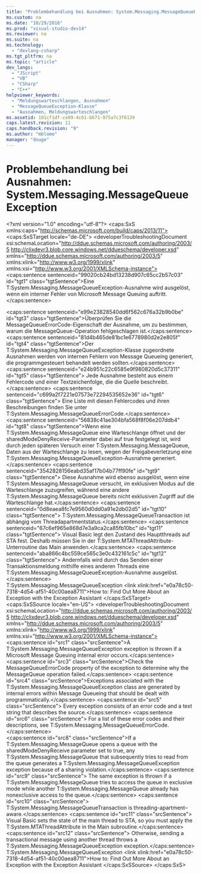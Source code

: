 ```yaml
---
title: "Problembehandlung bei Ausnahmen: System.Messaging.MessageQueueException"
ms.custom: na
ms.date: "10/29/2016"
ms.prod: "visual-studio-dev14"
ms.reviewer: na
ms.suite: na
ms.technology: 
  - "devlang-csharp"
ms.tgt_pltfrm: na
ms.topic: "article"
dev_langs: 
  - "JScript"
  - "VB"
  - "CSharp"
  - "C++"
helpviewer_keywords: 
  - "Meldungswarteschlangen, Ausnahmen"
  - "MessageQueueException-Klasse"
  - "Ausnahmen, Meldungswarteschlangen"
ms.assetid: 101cf1df-ce09-4c61-b671-975a7c3f6139
caps.latest.revision: 11
caps.handback.revision: "9"
ms.author: "mblome"
manager: "douge"
---
```

# Problembehandlung bei Ausnahmen: System.Messaging.MessageQueueException
\<?xml version="1.0" encoding="utf-8"?>
\<caps:SxS xmlns:caps="http://schemas.microsoft.com/build/caps/2013/11">
  \<caps:SxSTarget locale="de-DE">
    \<developerTroubleshootingDocument xsi:schemaLocation="http://ddue.schemas.microsoft.com/authoring/2003/5 http://clixdevr3.blob.core.windows.net/ddueschema/developer.xsd" xmlns="http://ddue.schemas.microsoft.com/authoring/2003/5" xmlns:xlink="http://www.w3.org/1999/xlink" xmlns:xsi="http://www.w3.org/2001/XMLSchema-instance">
      <introduction>
        <para>
          \<caps:sentence sentenceid="99020cb24bd13238d907c65cc2b57c03" id="tgt1" class="tgtSentence">Eine <codeEntityReference autoUpgrade="true">T:System.Messaging.MessageQueueException</codeEntityReference>-Ausnahme wird ausgelöst, wenn ein interner Fehler von Microsoft Message Queuing auftritt.\</caps:sentence>
        </para>
      </introduction>
      <section>
        <title>
          \<caps:sentence sentenceid="8fb38e47cd8f7d68c13dba707beeb671" id="tgt2" class="tgtSentence">Tipps\</caps:sentence>
        </title>
        <content>
          <definitionTable>
            <definedTerm>
              <ui>
                \<caps:sentence sentenceid="e99e23828540dd6f562c676a32b9b0be" id="tgt3" class="tgtSentence">Überprüfen Sie die MessageQueueErrorCode-Eigenschaft der Ausnahme, um zu bestimmen, warum die MessageQueue-Operation fehlgeschlagen ist.\</caps:sentence>
              </ui>
            </definedTerm>
            <definition>
              <para>
                \<caps:sentence sentenceid="81d4b465de81bc1e6778980d2e2e805f" id="tgt4" class="tgtSentence">Der <codeEntityReference autoUpgrade="true">T:System.Messaging.MessageQueueException</codeEntityReference>-Klasse zugeordnete Ausnahmen werden von internen Fehlern von Message Queueing generiert, die programmgesteuert behandelt werden sollten.\</caps:sentence>
                \<caps:sentence sentenceid="e24b951c22c6585e9f980820d5c37311" id="tgt5" class="tgtSentence"> Jede Ausnahme besteht aus einem Fehlercode und einer Textzeichenfolge, die die Quelle beschreibt.\</caps:sentence>
                \<caps:sentence sentenceid="c699a2f7221e07573e72294535652e36" id="tgt6" class="tgtSentence"> Eine Liste mit diesen Fehlercodes und ihren Beschreibungen finden Sie unter <codeEntityReference autoUpgrade="true">T:System.Messaging.MessageQueueErrorCode</codeEntityReference>.\</caps:sentence>
              </para>
            </definition>
          </definitionTable>
        </content>
        <sections>
          <section>
            <title>
              \<caps:sentence sentenceid="46b83674d1a52e84f8c820eb64c53574" id="tgt7" class="tgtSentence">Hinweise\</caps:sentence>
            </title>
            <content>
              <para>
                \<caps:sentence sentenceid="56838c41ae304bfa568f8f06e207ddb4" id="tgt8" class="tgtSentence">Wenn eine <codeEntityReference autoUpgrade="true">T:System.Messaging.MessageQueue</codeEntityReference> eine Warteschlange öffnet und der <parameterReference>sharedModeDenyReceive</parameterReference>-Parameter dabei auf true festgelegt ist, wird durch jeden späteren Versuch einer <codeEntityReference autoUpgrade="true">T:System.Messaging.MessageQueue</codeEntityReference>, Daten aus der Warteschlange zu lesen, wegen der Freigabeverletzung eine <codeEntityReference autoUpgrade="true">T:System.Messaging.MessageQueueException</codeEntityReference>-Ausnahme generiert.\</caps:sentence>
                \<caps:sentence sentenceid="3542828156eabd35af17b04b77ff90fe" id="tgt9" class="tgtSentence"> Diese Ausnahme wird ebenso ausgelöst, wenn eine <codeEntityReference autoUpgrade="true">T:System.Messaging.MessageQueue</codeEntityReference> versucht, im exklusiven Modus auf die Warteschlange zuzugreifen, während eine andere <codeEntityReference autoUpgrade="true">T:System.Messaging.MessageQueue</codeEntityReference> bereits nicht exklusiven Zugriff auf die Warteschlange hat.\</caps:sentence>
              </para>
              <alert class="visual basic note">
                <para>
                  \<caps:sentence sentenceid="0d8eaea8fc7e9560d0dd0a91e2db02d5" id="tgt10" class="tgtSentence">
                    <codeEntityReference autoUpgrade="true">T:System.Messaging.MessageQueueTransaction</codeEntityReference> ist abhängig vom Threadapartmentstatus.\</caps:sentence>
                  \<caps:sentence sentenceid="67c6ef965e868d7e3a9ca2ca85fb10bc" id="tgt11" class="tgtSentence"> Visual Basic legt den Zustand des Hauptthreads auf <languageKeyword>STA</languageKeyword> fest. Deshalb müssen Sie in der <codeEntityReference autoUpgrade="true">T:System.MTAThreadAttribute</codeEntityReference>-Unterroutine das <codeInline> Main </codeInline> anwenden.\</caps:sentence>
                  \<caps:sentence sentenceid="aba866c4bc559ce565c3e0c432161c5c" id="tgt12" class="tgtSentence"> Andernfalls wird durch das Senden einer Transaktionsmeldung mithilfe eines anderen Threads eine <codeEntityReference autoUpgrade="true">T:System.Messaging.MessageQueueException</codeEntityReference>-Ausnahme ausgelöst.\</caps:sentence>
                </para>
              </alert>
            </content>
          </section>
        </sections>
      </section>
      <relatedTopics>
        <codeEntityReference autoUpgrade="true">T:System.Messaging.MessageQueueException</codeEntityReference>
        \<link xlink:href="e0a78c50-7318-4d54-af51-40c00aea8711">How to: Find Out More About an Exception with the Exception Assistant</link>
      </relatedTopics>
    </developerTroubleshootingDocument>
  \</caps:SxSTarget>
  \<caps:SxSSource locale="en-US">
    \<developerTroubleshootingDocument xsi:schemaLocation="http://ddue.schemas.microsoft.com/authoring/2003/5 http://clixdevr3.blob.core.windows.net/ddueschema/developer.xsd" xmlns="http://ddue.schemas.microsoft.com/authoring/2003/5" xmlns:xlink="http://www.w3.org/1999/xlink" xmlns:xsi="http://www.w3.org/2001/XMLSchema-instance">
      <introduction>
        <para>
          \<caps:sentence id="src1" class="srcSentence">A <codeEntityReference autoUpgrade="true">T:System.Messaging.MessageQueueException</codeEntityReference> exception is thrown if a Microsoft Message Queuing internal error occurs.\</caps:sentence>
        </para>
      </introduction>
      <section>
        <title>
          \<caps:sentence id="src2" class="srcSentence">Associated Tips\</caps:sentence>
        </title>
        <content>
          <definitionTable>
            <definedTerm>
              <ui>
                \<caps:sentence id="src3" class="srcSentence">Check the MessageQueueErrorCode property of the exception to determine why the MessageQueue operation failed.\</caps:sentence>
              </ui>
            </definedTerm>
            <definition>
              <para>
                \<caps:sentence id="src4" class="srcSentence">Exceptions associated with the <codeEntityReference autoUpgrade="true">T:System.Messaging.MessageQueueException</codeEntityReference> class are generated by internal errors within Message Queueing that should be dealt with programmatically.\</caps:sentence>
                \<caps:sentence id="src5" class="srcSentence"> Every exception consists of an error code and a text string that describes the source.\</caps:sentence>
                \<caps:sentence id="src6" class="srcSentence"> For a list of these error codes and their descriptions, see <codeEntityReference autoUpgrade="true">T:System.Messaging.MessageQueueErrorCode</codeEntityReference>.\</caps:sentence>
              </para>
            </definition>
          </definitionTable>
        </content>
        <sections>
          <section>
            <title>
              \<caps:sentence id="src7" class="srcSentence">Remarks\</caps:sentence>
            </title>
            <content>
              <para>
                \<caps:sentence id="src8" class="srcSentence">If a <codeEntityReference autoUpgrade="true">T:System.Messaging.MessageQueue</codeEntityReference> opens a queue with the <parameterReference>sharedModeDenyReceive</parameterReference> parameter set to true, any <codeEntityReference autoUpgrade="true">T:System.Messaging.MessageQueue</codeEntityReference> that subsequently tries to read from the queue generates a <codeEntityReference autoUpgrade="true">T:System.Messaging.MessageQueueException</codeEntityReference> exception because of a sharing violation.\</caps:sentence>
                \<caps:sentence id="src9" class="srcSentence"> The same exception is thrown if a <codeEntityReference autoUpgrade="true">T:System.Messaging.MessageQueue</codeEntityReference> tries to access the queue in exclusive mode while another <codeEntityReference autoUpgrade="true">T:System.Messaging.MessageQueue</codeEntityReference> already has nonexclusive access to the queue.\</caps:sentence>
              </para>
              <alert class="visual basic note">
                <para>
                  \<caps:sentence id="src10" class="srcSentence">
                    <codeEntityReference autoUpgrade="true">T:System.Messaging.MessageQueueTransaction</codeEntityReference> is threading-apartment–aware.\</caps:sentence>
                  \<caps:sentence id="src11" class="srcSentence"> Visual Basic sets the state of the main thread to <languageKeyword>STA</languageKeyword>, so you must apply the <codeEntityReference autoUpgrade="true">T:System.MTAThreadAttribute</codeEntityReference> in the<codeInline> Main </codeInline>subroutine.\</caps:sentence>
                  \<caps:sentence id="src12" class="srcSentence"> Otherwise, sending a transactional message using another thread throws a <codeEntityReference autoUpgrade="true">T:System.Messaging.MessageQueueException</codeEntityReference> exception.\</caps:sentence>
                </para>
              </alert>
            </content>
          </section>
        </sections>
      </section>
      <relatedTopics>
        <codeEntityReference autoUpgrade="true">T:System.Messaging.MessageQueueException</codeEntityReference>
        \<link xlink:href="e0a78c50-7318-4d54-af51-40c00aea8711">How to: Find Out More About an Exception with the Exception Assistant</link>
      </relatedTopics>
    </developerTroubleshootingDocument>
  \</caps:SxSSource>
\</caps:SxS>